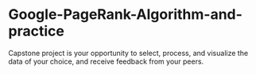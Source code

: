 # Google-PageRank-Algorithm-and-practice
 Capstone project is your opportunity to select, process, and visualize the data of your choice, and receive feedback from your peers.
